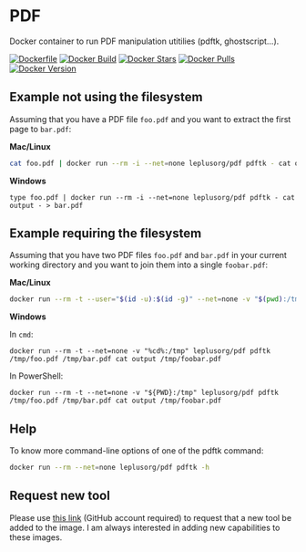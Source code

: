 # PDF

Docker container to run PDF manipulation utitilies (pdftk, ghostscript...).

[![Dockerfile](https://img.shields.io/badge/GitHub-Dockerfile-blue)](https://github.com/leplusorg/docker-pdf/blob/main/pdf/Dockerfile)
[![Docker Build](https://github.com/leplusorg/docker-pdf/workflows/Docker/badge.svg)](https://github.com/leplusorg/docker-pdf/actions?query=workflow:"Docker")
[![Docker Stars](https://img.shields.io/docker/stars/leplusorg/pdf)](https://hub.docker.com/r/leplusorg/pdf)
[![Docker Pulls](https://img.shields.io/docker/pulls/leplusorg/pdf)](https://hub.docker.com/r/leplusorg/pdf)
[![Docker Version](https://img.shields.io/docker/v/leplusorg/pdf?sort=semver)](https://hub.docker.com/r/leplusorg/pdf)

## Example not using the filesystem

Assuming that you have a PDF file `foo.pdf` and you want to extract the first page to `bar.pdf`:

**Mac/Linux**

```bash
cat foo.pdf | docker run --rm -i --net=none leplusorg/pdf pdftk - cat output - > bar.pdf
```

**Windows**

```batch
type foo.pdf | docker run --rm -i --net=none leplusorg/pdf pdftk - cat output - > bar.pdf
```

## Example requiring the filesystem

Assuming that you have two PDF files `foo.pdf` and `bar.pdf` in your current working directory and you want to join them into a single `foobar.pdf`:

**Mac/Linux**

```bash
docker run --rm -t --user="$(id -u):$(id -g)" --net=none -v "$(pwd):/tmp" leplusorg/pdf pdftk /tmp/foo.pdf /tmp/bar.pdf cat output /tmp/foobar.pdf
```

**Windows**

In `cmd`:

```batch
docker run --rm -t --net=none -v "%cd%:/tmp" leplusorg/pdf pdftk /tmp/foo.pdf /tmp/bar.pdf cat output /tmp/foobar.pdf
```

In PowerShell:

```pwsh
docker run --rm -t --net=none -v "${PWD}:/tmp" leplusorg/pdf pdftk /tmp/foo.pdf /tmp/bar.pdf cat output /tmp/foobar.pdf
```

## Help

To know more command-line options of one of the pdftk command:

```bash
docker run --rm --net=none leplusorg/pdf pdftk -h
```

## Request new tool

Please use [this link](https://github.com/leplusorg/docker-pdf/issues/new?assignees=thomasleplus&labels=enhancement&template=feature_request.md&title=%5BFEAT%5D) (GitHub account required) to request that a new tool be added to the image. I am always interested in adding new capabilities to these images.
